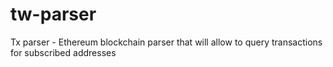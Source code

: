 # tw-parser
Tx parser - Ethereum blockchain parser that will allow to query transactions for subscribed addresses
